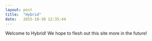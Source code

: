 ```yaml
---
layout: post
title:  "Hybrid"
date:   2015-10-30 12:35:44
---
```


Welcome to Hybrid!  We hope to flesh out this site more in the future!
